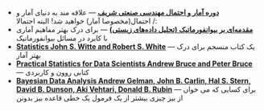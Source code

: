 - **[دوره آمار و احتمال مهندسی صنعتی شریف](https://maktabkhooneh.org/course/%D8%A2%D9%85%D8%A7%D8%B1-%D8%A7%D8%AD%D8%AA%D9%85%D8%A7%D9%84-%D9%85%D9%87%D9%86%D8%AF%D8%B3%DB%8C-mk627/)** —  علاقه مند به دنیای آمار و احتمال(مخصوصا آمار) خواهید شد! البته احتمالا /:
- **[ مقدمه‌ای بر بیوانفورماتیک (تحلیل داده‌های زیستی)](https://maktabkhooneh.org/course/%D9%85%D9%82%D8%AF%D9%85%D9%87-%D8%A8%DB%8C%D9%88%D8%A7%D9%86%D9%81%D9%88%D8%B1%D9%85%D8%A7%D8%AA%DB%8C%DA%A9-%D8%AA%D8%AD%D9%84%DB%8C%D9%84-%D8%AF%D8%A7%D8%AF%D9%87-%D8%B2%DB%8C%D8%B3%D8%AA%DB%8C-mk374/)** — برای درک بهتر مفاهیم آماری با کابرد در مسائل بیوانفورماتیک
- **[Statistics John S. Witte and Robert S. White]()** — یک کتاب منسجم برای درک بهتر آمار
- **[Practical Statistics for Data Scientists Andrew Bruce and Peter Bruce]()** — کتابی روون و کاربردی
- **[Bayesian Data Analysis Andrew Gelman, John B. Carlin, Hal S. Stern, David B. Dunson, Aki Vehtari, Donald B. Rubin]()** — برای کسایی که می خوان از بیز چیزی بیشتر از یک فرمول یک خطی قاعده بیز بدونن
